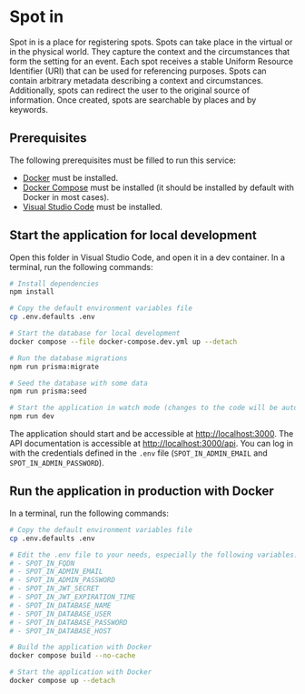 # Spot in

Spot in is a place for registering spots. Spots can take place in the virtual or in the physical world. They capture the context and the circumstances that form the setting for an event. Each spot receives a stable Uniform Resource Identifier (URI) that can be used for referencing purposes. Spots can contain arbitrary metadata describing a context and circumstances. Additionally, spots can redirect the user to the original source of information. Once created, spots are searchable by places and by keywords.

## Prerequisites

The following prerequisites must be filled to run this service:

- [Docker](https://docs.docker.com/get-docker/) must be installed.
- [Docker Compose](https://docs.docker.com/compose/install/) must be installed (it should be installed by default with Docker in most cases).
- [Visual Studio Code](https://code.visualstudio.com/download) must be installed.

## Start the application for local development

Open this folder in Visual Studio Code, and open it in a dev container. In a terminal, run the following commands:

```bash
# Install dependencies
npm install

# Copy the default environment variables file
cp .env.defaults .env

# Start the database for local development
docker compose --file docker-compose.dev.yml up --detach

# Run the database migrations
npm run prisma:migrate

# Seed the database with some data
npm run prisma:seed

# Start the application in watch mode (changes to the code will be automatically reloaded)
npm run dev
```

The application should start and be accessible at <http://localhost:3000>. The API documentation is accessible at <http://localhost:3000/api>. You can log in with the credentials defined in the `.env` file (`SPOT_IN_ADMIN_EMAIL` and `SPOT_IN_ADMIN_PASSWORD`).

## Run the application in production with Docker

In a terminal, run the following commands:

```bash
# Copy the default environment variables file
cp .env.defaults .env

# Edit the .env file to your needs, especially the following variables:
# - SPOT_IN_FQDN
# - SPOT_IN_ADMIN_EMAIL
# - SPOT_IN_ADMIN_PASSWORD
# - SPOT_IN_JWT_SECRET
# - SPOT_IN_JWT_EXPIRATION_TIME
# - SPOT_IN_DATABASE_NAME
# - SPOT_IN_DATABASE_USER
# - SPOT_IN_DATABASE_PASSWORD
# - SPOT_IN_DATABASE_HOST

# Build the application with Docker
docker compose build --no-cache

# Start the application with Docker
docker compose up --detach
```
